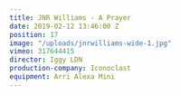 ```yaml
---
title: JNR Williams - A Prayer
date: 2019-02-12 13:46:00 Z
position: 17
image: "/uploads/jnrwilliams-wide-1.jpg"
vimeo: 317644415
director: Iggy LDN
production-company: Iconoclast
equipment: Arri Alexa Mini
---
```


